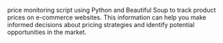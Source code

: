 price monitoring script using Python and Beautiful Soup to track product prices on e-commerce websites. This information can help you make informed decisions about pricing strategies and identify potential opportunities in the market.
